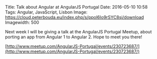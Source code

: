 Title: Talk about Angular at AngularJS Portugal
Date: 2016-05-10 10:58
Tags: Angular, JavaScript, Lisbon
Image: https://cloud.peterbouda.eu/index.php/s/ppol6Io9rSYC8sj/download
Imagewidth: 500

Next week I will be giving a talk at the AngularJS Portugal Meetup, about porting an app from Angular 1 to Angular 2. Hope to meet you there!

[http://www.meetup.com/AngularJS-Portugal/events/230723687/](http://www.meetup.com/AngularJS-Portugal/events/230723687/)
